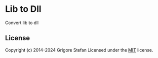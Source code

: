 # Lib to Dll

Convert lib to dll

## License

Copyright (c) 2014-2024 Grigore Stefan
Licensed under the [MIT](LICENSE) license.
